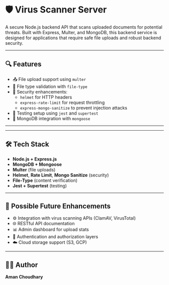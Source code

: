 # 🛡️ Virus Scanner Server

A secure Node.js backend API that scans uploaded documents for potential threats. Built with Express, Multer, and MongoDB, this backend service is designed for applications that require safe file uploads and robust backend security.



---

## 🔍 Features

- 📤 File upload support using `multer`
- 🧠 File type validation with `file-type`
- 🔐 Security enhancements:
  - `helmet` for HTTP headers
  - `express-rate-limit` for request throttling
  - `express-mongo-sanitize` to prevent injection attacks
- 🧪 Testing setup using `jest` and `supertest`
- 🧱 MongoDB integration with `mongoose`

---


---

## 🛠 Tech Stack

- **Node.js + Express.js**
- **MongoDB + Mongoose**
- **Multer** (file uploads)
- **Helmet**, **Rate Limit**, **Mongo Sanitize** (security)
- **File-Type** (content verification)
- **Jest + Supertest** (testing)

---

## 🧩 Possible Future Enhancements

- ⚙️ Integration with virus scanning APIs (ClamAV, VirusTotal)
- 🌐 RESTful API documentation
- 📊 Admin dashboard for upload stats
- 🔐 Authentication and authorization layers
- ☁️ Cloud storage support (S3, GCP)

---

## 👨‍💻 Author

**Aman Choudhary**  


